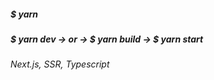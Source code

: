 ##### $ yarn
##### $ yarn dev -> or -> $ yarn build -> $ yarn start 
###### Next.js, SSR, Typescript
